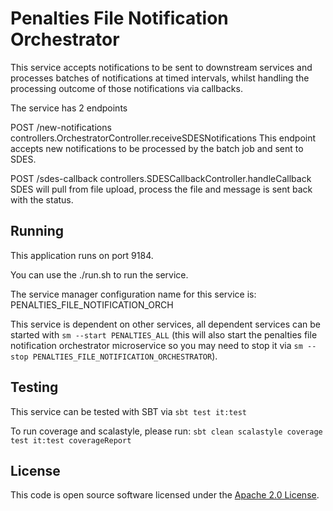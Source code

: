 
# Penalties File Notification Orchestrator

This service accepts notifications to be sent to downstream services and processes batches of notifications at timed intervals, whilst handling the processing outcome of those notifications via callbacks.

The service has 2 endpoints

POST        /new-notifications                    controllers.OrchestratorController.receiveSDESNotifications
This endpoint accepts new notifications to be processed by the batch job and sent to SDES.


POST        /sdes-callback                        controllers.SDESCallbackController.handleCallback
SDES will pull from file upload, process the file and message is sent back with the status.


## Running

This application runs on port 9184.

You can use the ./run.sh to run the service.

The service manager configuration name for this service is: PENALTIES_FILE_NOTIFICATION_ORCH

This service is dependent on other services, all dependent services can be started with `sm --start PENALTIES_ALL` (this will also start the penalties file notification orchestrator microservice so you may need to stop it via `sm --stop PENALTIES_FILE_NOTIFICATION_ORCHESTRATOR`).

## Testing

This service can be tested with SBT via `sbt test it:test`

To run coverage and scalastyle, please run: `sbt clean scalastyle coverage test it:test coverageReport`

## License

This code is open source software licensed under the [Apache 2.0 License]("http://www.apache.org/licenses/LICENSE-2.0.html").